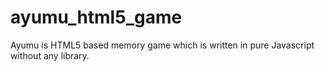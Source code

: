 # ayumu_html5_game
Ayumu is HTML5 based memory game which is written in pure Javascript without any library.
